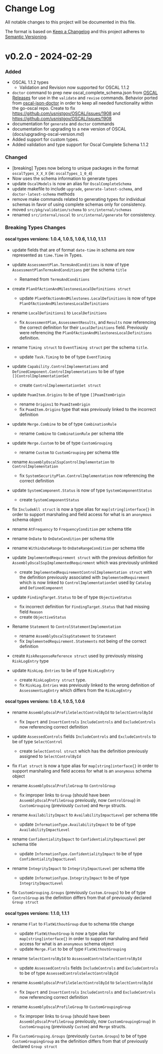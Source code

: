 # Change Log

All notable changes to this project will be documented in this file.

The format is based on [Keep a Changelog](http://keepachangelog.com/)
and this project adheres to [Semantic Versioning](http://semver.org/).
 
# v0.2.0 - 2024-02-29

### Added
- OSCAL 1.1.2 types
  - Validation and Revision now supported for OSCAL 1.1.2
- `doctor` command to prep new oscal_complete_schema.json from [OSCAL Releases](https://github.com/usnistgov/OSCAL/releases/tag/v1.1.2) for use in the `validate` and `revise` commands. Behavior ported from [oscal-json-doctor](https://github.com/defenseunicorns/oscal-json-doctor) in order to keep all needed functionality within the go-oscal repo. Create to fix https://github.com/usnistgov/OSCAL/issues/1908 and https://github.com/usnistgov/OSCAL/issues/1908
- documentation for `generate` and `doctor` commands
- documentation for upgrading to a new version of OSCAL (docs/upgrading-oscal-version.md)
- Added support for custom types.
- Added validation and type support for Oscal Complete Schema 1.1.2

### Changed

- [breaking] Types now belong to unique packages in the format `oscalTypes_X_X_X` (ie: `oscalTypes_1_0_4`)
- Now uses the schema information to generate types
- update `OscalModels` is now an alias for `OscalCompleteSchema`
- update makefile to include `upgrade`, `generate-latest-schema`, and `doctor-latest-schema` methods
- remove make commands related to generating types for individual schemas in favor of using complete schemas only for consistency.
- moved `src/pkg/validation/schema` to `src/internal/schemas`
- renamed `src/internal/oscal` to `src/internal/generate` for consistency.

### Breaking Types Changes

#### oscal types versions: 1.0.4, 1.0.5, 1.0.6, 1.1.0, 1.1.1

- update fields that are of format `date-time` in schema are now represented as `time.Time` in Types.

- update `AssessmentPlan.TermsAndConditions` is now of type `AssessmentPlanTermsAndConditions` per the schema `title`
  - Renamed from `TermsAndConditions`

- create `PlanOfActionAndMilestonesLocalDefinitions struct`
  - update `PlanOfActionAndMilestones.LocalDefinitions` is now of type `PlanOfActionAndMilestonesLocalDefinitions`

- rename `LocalDefinitions1` to `LocalDefinitions`
  - fix `AssessmentPlan`, `AssessmentResults`, and `Results` now referencing the correct definition for their `LocalDefinitions` field. Previously were referencing the `PlanOfActionAndMilestonesLocalDefinitions` definition.

- rename `Timing struct` to `EventTiming struct` per the schema `title`.
  - update `Task.Timing` to be of type `EventTiming`

- update `Capability.ControlImplementations` and `DefinedComponent.ControlImplementations` to be of type `[]ControlImplementationSet`
  - create `ControlImplementationSet struct`

- update `PoamItem.Origins` to be of type `[]PoamItemOrigin`
  - rename `Origins1` to `PoamItemOrigin`
  - fix `PoamItem.Origins` type that was previously linked to the incorrect definition

- update `Merge.Combine` to be of type `CombinationRule`
  - rename `Combine` to `CombinationRule` per schema title

- update `Merge.Custom` to be of type `CustomGrouping`
  - rename `Custom` to `CustomGrouping` per schema title

- rename `AssemblyOscalSspControlImplementation` to `ControlImplementation`
  - fix `SystemSecurityPlan.ControlImplementation` now referencing the correct definition

- update `SystemComponent.Status` is now of type `SystemComponentStatus`
  - create `SystemComponentStatus`

- fix `IncludeAll struct` is now a type alias for `map[string]interface{}` in order to support marshaling and field access for what is an `anonymous` schema object

- rename `AtFrequency` to `FrequencyCondition` per schema title

- rename `OnDate` to `OnDateCondition` per schema title

- rename `WithinDateRange` to `OnDateRangeCondition` per schema title

- update `ImplementedRequirement struct` with the previous definition for `AssemblyOscalSspImplementedRequirement` which was previously unlinked
  - create `ImplementedRequirementControlImplementation struct` with the definition previously associated with `ImplementedRequirement` which is now linked to `ControlImplementationSet` used by `Catalog` and `DefinedComponent`

- update `FindingTarget.Status` to be of type `ObjectiveStatus`
  - fix incorrect definition for `FindingTarget.Status` that had missing field `Reason`
  - create `ObjectiveStatus`

- Rename `Statement` to `ControlStatementImplementation`
  - rename `AssemblyOscalSspStatement` to `Statement`
  - fix `ImplementedRequirement.Statements` not being of the correct definition

- create `RiskResponseReference struct` used by previously missing `RiskLogEntry` type

- update `RiskLog.Entries` to be of type `RiskLogEntry`
  - create `RiskLogEntry struct` type.
  - fix `RiskLog.Entries` was previously linked to the wrong definition of `AssessmentLogEntry` which differs from the `RiskLogEntry`

#### oscal types versions: 1.0.4, 1.0.5, 1.0.6

- rename `AssemblyOscalProfileSelectControlById` to `SelectControlById`
  - fix `Import` and `InsertControls` `IncludeControls` and `ExcludeControls` now referencing correct definition

- update `AssessedControls` fields `IncludeControls` and `ExcludeControls` to be of type `SelectControl`
  
  - create `SelectControl struct` which has the definition previously assigned to `SelectControlById`

- fix `Flat struct` is now a type alias for `map[string]interface{}` in order to support marshaling and field access for what is an `anonymous` schema object

- rename `AssemblyOscalProfileGroup` to `ControlGroup`
  - fix improper links to `Group` (should have been `AssemblyOscalProfileGroup` previously, now `ControlGroup`) in `CustomGrouping` (previously `Custom`) and `Merge` structs.

- rename `AvailabilityImpact` to `AvailabilityImpactLevel` per schema title
  - update `InformationType.AvailabilityImpact` to be of type `AvailabilityImpactLevel`

- rename `ConfidentialityImpact` to `ConfidentialityImpactLevel` per schema title
  - update `InformationType.ConfidentialityImpact` to be of type `ConfidentialityImpactLevel`

- rename `IntegrityImpact` to `IntegrityImpactLevel` per schema title
  - update `InformationType.IntegrityImpact` to be of type `IntegrityImpactLevel`

- fix `CustomGrouping.Groups` (previously `Custom.Groups`) to be of type `ControlGroup` as the definition differs from that of previously declared `Group struct`

#### oscal types versions: 1.1.0, 1.1.1

- rename `Flat` to `FlatWithoutGroup` due to schema title change
  - update `FlatWithoutGroup` is now a type alias for `map[string]interface{}` in order to support marshaling and field access for what is an `anonymous` schema object
  - update `Merge.Flat` to be of type `FlatWithoutGrouping`
  
- rename `SelectControlById` to `AssessedControlSelectControlById`
  - update `AssessedControls` fields `IncludeControls` and `ExcludeControls` to be of type `AssessedControlsSelectControlById`
  
- rename `AssemblyOscalProfileSelectControlById` to `SelectControlById`
  - fix `Import` and `InsertControls` `IncludeControls` and `ExcludeControls` now referencing correct definition
  
- rename `AssemblyOscalProfileGroup` to `CustomGroupingGroup`
  - fix improper links to `Group` (should have been `AssemblyOscalProfileGroup` previously, now `CustomGroupingGroup`) in `CustomGrouping` (previously `Custom`) and `Merge` structs.
  
- Fix `CustomGrouping.Groups` (previously `Custom.Groups`) to be of type `CustomGroupingGroup` as the definition differs from that of previously declared `Group struct`
